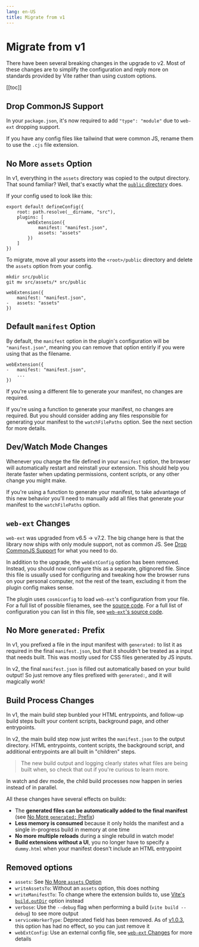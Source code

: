 ```yaml
---
lang: en-US
title: Migrate from v1
---
```


# Migrate from v1

There have been several breaking changes in the upgrade to v2. Most of these changes are to simplify the configuration and reply more on standards provided by Vite rather than using custom options.

[[toc]]

## Drop CommonJS Support

In your `package.json`, it's now required to add `"type": "module"` due to `web-ext` dropping support.

If you have any config files like tailwind that were common JS, rename them to use the `.cjs` file extension.

## No More `assets` Option

In v1, everything in the `assets` directory was copied to the output directory. That sound familiar? Well, that's exactly what the [`public` directory](https://vitejs.dev/guide/assets.html#the-public-directory) does.

If your config used to look like this:

```ts:no-line-numbers
export default defineConfig({
    root: path.resolve(__dirname, "src"),
    plugins: [
        webExtension({
            manifest: "manifest.json",
            assets: "assets"
        })
    ]
})
```

To migrate, move all your assets into the `<root>/public` directory and delete the `assets` option from your config.

```bash:no-line-numbers
mkdir src/public
git mv src/assets/* src/public
```

```diff:no-line-numbers
webExtension({
    manifest: "manifest.json",
-   assets: "assets"
})
```

## Default `manifest` Option

By default, the `manifest` option in the plugin's configuration will be `"manifest.json"`, meaning you can remove that option entirly if you were using that as the filename.

```diff:no-line-numbers
webExtension({
-   manifest: "manifest.json",
    ...
})
```

If you're using a different file to generate your manifest, no changes are required.

If you're using a function to generate your manifest, no changes are required. But you should consider adding any files responsible for generating your manifest to the `watchFilePaths` option. See the next section for more details.

## Dev/Watch Mode Changes

Whenever you change the file defined in your `manifest` option, the browser will automatically restart and reinstall your extension. This should help you iterate faster when updating permissions, content scripts, or any other change you might make.

If you're using a function to generate your manifest, to take advantage of this new behavior you'll need to manually add all files that generate your manifest to the `watchFilePaths` option.

## `web-ext` Changes

`web-ext` was upgraded from v6.5 &rarr; v7.2. The big change here is that the library now ships with only module support, not as common JS. See [Drop CommonJS Support](#drop-commonjs-support) for what you need to do.

In addition to the upgrade, the `webExtConfig` option has been removed. Instead, you should now configure this as a separate, gitignored file. Since this file is usually used for configuring and tweaking how the browser runs on your personal computer, not the rest of the team, excluding it from the plugin config makes sense.

The plugin uses `cosmiconfig` to load `web-ext`'s configuration from your file. For a full list of possible filenames, see the [source code](https://github.com/aklinker1/vite-plugin-web-extension/blob/b3111ddabcf4ff30239eeaa11ff88f6208dd2cf5/packages/vite-plugin-web-extension/src/utils/extension-runner.ts#L26-L46). For a full list of configuration you can list in this file, see [`web-ext`'s source code](https://github.com/mozilla/web-ext/blob/e37e60a2738478f512f1255c537133321f301771/src/cmd/run.js#L28-L62).

## No More `generated:` Prefix

In v1, you prefixed a file in the input manifest with `generated:` to list it as required in the final `manifest.json`, but that it shouldn't be treated as a input that needs built. This was mostly used for CSS files generated by JS inputs.

In v2, the final `manifest.json` is filled out automatically based on your build output! So just remove any files prefixed with `generated:`, and it will magically work!

## Build Process Changes

In v1, the main build step bunbled your HTML entrypoints, and follow-up build steps built your content scripts, background page, and other entrypoints.

In v2, the main build step now just writes the `manifest.json` to the output directory. HTML entrypoints, content scripts, the background script, and additional entrypoints are all built in "children" steps.

> The new build output and logging clearly states what files are being built when, so check that out if you're curious to learn more.

In watch and dev mode, the child build processes now happen in series instead of in parallel.

All these changes have several effects on builds:

- The **generated files can be automatically added to the final manifest** (see [No More `generated:` Prefix](#no-more-generated-prefix))
- **Less memory is consumed** because it only holds the manifest and a single in-progress build in memory at one time
- **No more multiple reloads** during a single rebuild in watch mode!
- **Build extensions without a UI**, you no longer have to specify a `dummy.html` when your manifest doesn't include an HTML entrypoint

## Removed options

- `assets`: See [No More `assets` Option](#no-more-assets-option)
- `writeAssetsTo`: Without an `assets` option, this does nothing
- `writeManifestTo`: To change where the extension builds to, use [Vite's `build.outDir`](https://vitejs.dev/config/build-options.html#build-outdir) option instead
- `verbose`: Use the `--debug` flag when performing a build (`vite build --debug`) to see more output
- `serviceWorkerType`: Deprecated field has been removed. As of [v1.0.3](https://github.com/aklinker1/vite-plugin-web-extension/releases/tag/v1.0.3), this option has had no effect, so you can just remove it
- `webExtConfig`: Use an external config file, see [`web-ext` Changes](#web-ext-changes) for more details
